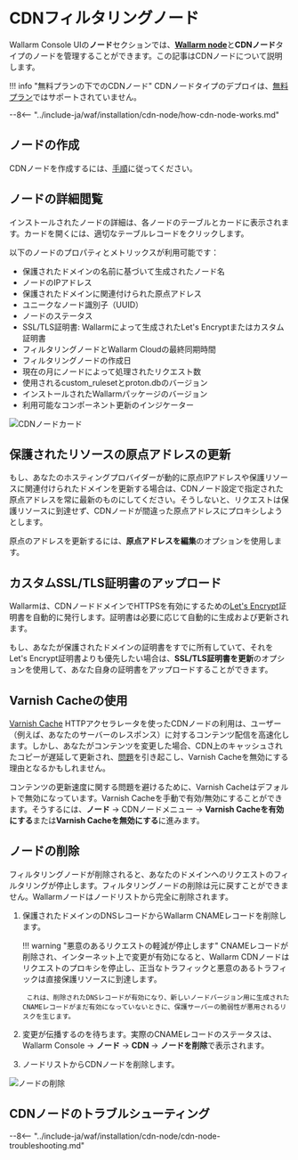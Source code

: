 [cdn-node-operation-scheme]:        ../../images/waf-installation/quickstart/cdn-node-scheme.png
[data-to-wallarm-cloud-docs]:       ../rules/sensitive-data-rule.md
[operation-modes-docs]:             ../../admin-en/configure-wallarm-mode.md
[operation-mode-rule-docs]:         ../../admin-en/configure-wallarm-mode.md
[wallarm-cloud-docs]:               ../../about-wallarm/overview.md#cloud
[cdn-node-creation-modal]:          ../../images/waf-installation/quickstart/cdn-node-creation-modal.png
[cname-required-modal]:             ../../images/waf-installation/quickstart/cname-required-modal.png
[attacks-in-ui]:                    ../../images/admin-guides/test-attacks-quickstart.png
[user-roles-docs]:                  ../settings/users.md
[update-origin-ip-docs]:            #updating-the-origin-address-of-the-protected-resource
[rules-docs]:                       ../rules/rules.md
[ip-lists-docs]:                    ../ip-lists/overview.md
[integration-docs]:                 ../settings/integrations/integrations-intro.md
[trigger-docs]:                     ../triggers/triggers.md
[application-docs]:                 ../settings/applications.md
[events-docs]:                      ../events/check-attack.md
[graylist-populating-docs]:         ../ip-lists/graylist.md#managing-graylist
[link-app-conf]:                    ../settings/applications.md
[using-varnish-cache]:              #using-varnish-cache

# CDNフィルタリングノード

Wallarm Console UIの**ノード**セクションでは、[**Wallarm node**](nodes.md)と**CDNノード**タイプのノードを管理することができます。この記事はCDNノードについて説明します。

!!! info "無料プランの下でのCDNノード"
    CDNノードタイプのデプロイは、[無料プラン](../../about-wallarm/subscription-plans.md#free-tier-subscription-plan-us-cloud)ではサポートされていません。

--8<-- "../include-ja/waf/installation/cdn-node/how-cdn-node-works.md"

## ノードの作成

CDNノードを作成するには、[手順](../../installation/cdn-node.md)に従ってください。

## ノードの詳細閲覧

インストールされたノードの詳細は、各ノードのテーブルとカードに表示されます。カードを開くには、適切なテーブルレコードをクリックします。

以下のノードのプロパティとメトリックスが利用可能です：

* 保護されたドメインの名前に基づいて生成されたノード名
* ノードのIPアドレス
* 保護されたドメインに関連付けられた原点アドレス
* ユニークなノード識別子（UUID）
* ノードのステータス
* SSL/TLS証明書: Wallarmによって生成されたLet's Encryptまたはカスタム証明書
* フィルタリングノードとWallarm Cloudの最終同期時間
* フィルタリングノードの作成日
* 現在の月にノードによって処理されたリクエスト数
* 使用されるcustom_rulesetとproton.dbのバージョン
* インストールされたWallarmパッケージのバージョン
* 利用可能なコンポーネント更新のインジケーター

![CDNノードカード](../../images/user-guides/nodes/view-cdn-node-comp-vers.png)

## 保護されたリソースの原点アドレスの更新

もし、あなたのホスティングプロバイダーが動的に原点IPアドレスや保護リソースに関連付けられたドメインを更新する場合は、CDNノード設定で指定された原点アドレスを常に最新のものにしてください。そうしないと、リクエストは保護リソースに到達せず、CDNノードが間違った原点アドレスにプロキシしようとします。

原点のアドレスを更新するには、**原点アドレスを編集**のオプションを使用します。

## カスタムSSL/TLS証明書のアップロード

Wallarmは、CDNノードドメインでHTTPSを有効にするための[Let's Encrypt](https://letsencrypt.org/)証明書を自動的に発行します。証明書は必要に応じて自動的に生成および更新されます。

もし、あなたが保護されたドメインの証明書をすでに所有していて、それをLet's Encrypt証明書よりも優先したい場合は、**SSL/TLS証明書を更新**のオプションを使用して、あなた自身の証明書をアップロードすることができます。

## Varnish Cacheの使用

[Varnish Cache](https://varnish-cache.org/intro/index.html#intro) HTTPアクセラレータを使ったCDNノードの利用は、ユーザー（例えば、あなたのサーバーのレスポンス）に対するコンテンツ配信を高速化します。しかし、あなたがコンテンツを変更した場合、CDN上のキャッシュされたコピーが遅延して更新され、[問題](#why-is-there-a-delay-in-the-update-of-the-content-protected-by-the-cdn-node)を引き起こし、Varnish Cacheを無効にする理由となるかもしれません。

コンテンツの更新速度に関する問題を避けるために、Varnish Cacheはデフォルトで無効になっています。Varnish Cacheを手動で有効/無効にすることができます。そうするには、**ノード** → CDNノードメニュー → **Varnish Cacheを有効にする**または**Varnish Cacheを無効にする**に進みます。

## ノードの削除

フィルタリングノードが削除されると、あなたのドメインへのリクエストのフィルタリングが停止します。フィルタリングノードの削除は元に戻すことができません。Wallarmノードはノードリストから完全に削除されます。

1. 保護されたドメインのDNSレコードからWallarm CNAMEレコードを削除します。

    !!! warning "悪意のあるリクエストの軽減が停止します"
        CNAMEレコードが削除され、インターネット上で変更が有効になると、Wallarm CDNノードはリクエストのプロキシを停止し、正当なトラフィックと悪意のあるトラフィックは直接保護リソースに到達します。

        これは、削除されたDNSレコードが有効になり、新しいノードバージョン用に生成されたCNAMEレコードがまだ有効になっていないときに、保護サーバーの脆弱性が悪用されるリスクを生じます。
1. 変更が伝播するのを待ちます。実際のCNAMEレコードのステータスは、Wallarm Console → **ノード** → **CDN** → **ノードを削除**で表示されます。
1. ノードリストからCDNノードを削除します。

![ノードの削除](../../images/user-guides/nodes/delete-cdn-node.png)

## CDNノードのトラブルシューティング

--8<-- "../include-ja/waf/installation/cdn-node/cdn-node-troubleshooting.md"
